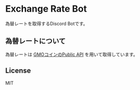 # Exchange Rate Bot

為替レートを取得するDiscord Botです。

## 為替レートについて

為替レートは [GMOコインのPublic API](https://api.coin.z.com/fxdocs/#public-api) を用いて取得しています。

## License

MIT
